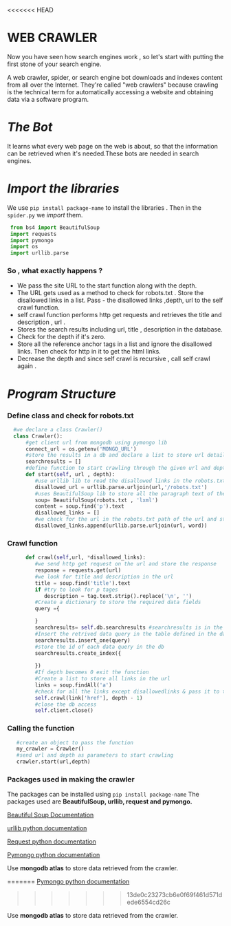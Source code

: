 <<<<<<< HEAD
<!-- # **WEB CRAWLER**
=======
# WEB CRAWLER

  

The word “crawler” itself can be intimidating to many people but it is basically a script having a few lines of code.

  
>>>>>>> 13de0c23273cb6e0f69f461d571dede6554cd26c

A web crawler, spider, or search engine bot downloads and indexes content from all over the Internet. They're called "web crawlers" because crawling is the technical term for automatically accessing a website and obtaining data via a software program.

The crawler goes from page to page and stores the data fetched from it in the database, so that the information can be retrieved when it's needed.

## APPROACH TO BUILD THE CRAWLER

- We are going to use the following python libraries to achieve the task

	1. “requests” library to fetch the pages.

	2. “beautifulsoup4” to parse the response received from the response object.

	3. “pymongo” to connect to mongodb where we are going to store the data.

- Yes that’s it, that’s all we need.

- We will build a python class named “Crawler” inside the crawler.py file.

- The first thing we want to do is to make a [connection with our database using “pymongo” library](https://www.mongodb.com/blog/post/getting-started-with-python-and-mongodb).
> *Note that you have to create a new collection at [mongodb atlas](https://www.mongodb.com/cloud/atlas) and get the url to your collection*

- After the connection is made we are going to define two methods inside the class “Crawler” named “start_crawling” and “crawl”.

- Both of the methods mentioned above are going to take two arguments:

- “url” (string containing the url to the page we want to parse)

- “depth” (integer parameter to control the number of pages your program crawls)

    <img  src="diagrams/crawler.png"  width="50%">

  

### THE “start_crawl” FUNCTION

This function starts the process of crawling. It performs the task of collecting the links in robots.txt and storing them in a list named “disallowed_links”.
> **How to connect to url using requests and get data from desired tags**
```
 import urllib.parse
 complete_url = urllib.parse.join(domain_name, '/path')
 response = requests.get(complete_url)
```
> *try to figure out the problem which arises if you don't use **urllib.parse.join()**.*

> *The response obtained is then processed using beautifulsoup. Example of how data is obtained using beautifulsoup is given below.*

```
import requests
from bs4 import BeautifulSoup

URL = "https://exampleurl.com/userinfo/"
page = requests.get(URL)

soup = BeautifulSoup(page.content, "html.parser")
results = soup.find('class_name').text
```


The “url”, “depth” and “disallowed_links” are then passed to the crawl function where the actual process of crawling begins.

**Note that some urls may not have any robots.txt file so, use a try except block while looking for robots.**

  

## THE “crawl” FUNCTION

This is the function where most of the things are done. First we define it with the parameters “url”, “depth” and “disallowed_links”. Then inside the function the following takes place.

- It tries to connect to the provided url using the “requests” library.

- If request returns a response it parses the content returned from the first step using the “Beautifulsoup” library and looks for *"title"* tags and *"p"*  tags which it saves in the title and description variables respectively.

- After completion of all the above steps it creates a dictionary named “query”with url, title and description in it which will be saved in the database.

```

query = {

	‘url’ : url,

	‘title’ : title,

	‘description’ : description

}

```

- This query is saved in the database using [insert_one](https://docs.mongodb.com/manual/reference/method/db.collection.insert/) method for mongodb.

- Next it checks if “depth” is equal to zero or not. If it is zero the functions stops, else it collects all the links present in the page using “Beautifulsoup” and stores them in a list named “links”

- It then loops through all the links and for each link it calls the "*crawl*" with the depth variable decremented by one like this:

```

	self.crawl(link, depth-1)

```

- Atlast it closes the connection it made with the database using *.close()* method.
  

### Packages used in making the crawler

  

The packages can be installed using ```pip install package-name```

The packages used are **BeautifulSoup, urllib, request and pymongo.**

  

[Beautiful Soup Documentation](https://www.crummy.com/software/BeautifulSoup/bs4/doc/)

  

[urllib python documentation](https://docs.python.org/3/library/urllib.html)

  

[Request python documentation](https://docs.python-requests.org/en/latest/)

  

<<<<<<< HEAD
Use **mongodb atlas** to store data retrieved from the crawler. -->


# **WEB CRAWLER**

Now you have seen how search engines work , so let's start with putting the first stone of your search engine.

A web crawler, spider, or search engine bot downloads and indexes content from all over the Internet. They're called "web crawlers" because crawling is the technical term for automatically accessing a website and obtaining data via a software program.




# *The Bot*
 It learns what every web page on the web is about, so that the information can be retrieved when it's needed.These bots are needed in search engines. 

# *Import the libraries*

   We use ```pip install package-name``` to install the libraries . Then in the `spider.py` we *import* them.
   ```python
    from bs4 import BeautifulSoup
    import requests
    import pymongo
    import os
    import urllib.parse
   ```
    

### So , what exactly happens ?

- We pass the site URL to the start function  along with the depth.
- The  URL gets used as a method to check for robots.txt . Store the disallowed links in a list. Pass - the disallowed links ,depth, url  to the self crawl function.
- self crawl function performs http get requests and retrieves the title and description , url .
- Stores the search results including url, title , description in the database.
- Check for the depth if it's zero.
- Store all the reference anchor tags in a list and ignore the disallowed links. Then check for http in it to get the html links. 
- Decrease the depth and since self crawl is recursive , call self crawl again .

# *Program Structure*

### Define class and check for robots.txt

```python
  #we declare a class Crawler()
  class Crawler():
      #get client url from mongodb using pymongo lib 
      connect_url = os.getenv('MONGO_URL')
      #store the results in a db and declare a list to store url details
      searchresults = []
      #define function to start crawling through the given url and depth
      def start(self, url , depth):
         #use urllib lib to read the disallowed links in the robots.txt of the url
         disallowed_url = urllib.parse.urljoin(url,'/robots.txt')
         #uses BeautifulSoup lib to store all the paragraph text of the file 
         soup= BeautifulSoup(robots.txt , 'lxml')
         content = soup.find('p').text
         disallowed_links = []
         #we check for the url in the robots.txt path of the url and store it.
         disallowed_links.append(urllib.parse.urljoin(url, word))
```
### Crawl function

```python         
      def crawl(self,url, *disallowed_links):
         #we send http get request on the url and store the response
         response = requests.get(url)
         #we look for title and description in the url
         title = soup.find('title').text
         if #try to look for p tages 
            description = tag.text.strip().replace('\n', '')
         #Create a dictionary to store the required data fields
         query ={

         }
         searchresults= self.db.searchresults #searchresults is in the db
         #Insert the retrived data query in the table defined in the database
         searchresults.insert_one(query)
         #store the id of each data query in the db
         searchresults.create_index({
 
         })
         #If depth becomes 0 exit the function
         #Create a list to store all links in the url
         links = soup.findAll('a')
         #check for all the links except disallowedlinks & pass it to the crawl function
         self.crawl(link['href'], depth - 1)
         #close the db access
         self.client.close()
```

### Calling the function

```python
   #create an object to pass the function
   my_crawler = Crawler() 
   #send url and depth as parameters to start crawling
   crawler.start(url,depth) 

```

### Packages used in making the crawler

The packages can be installed using  ```pip install package-name```
The packages used are  **BeautifulSoup, urllib, request and  pymongo.**

[Beautiful Soup Documentation](https://www.crummy.com/software/BeautifulSoup/bs4/doc/)

[urllib python documentation](https://docs.python.org/3/library/urllib.html)

[Request python documentation](https://docs.python-requests.org/en/latest/)

[Pymongo python documentation](https://pymongo.readthedocs.io/en/stable/)

Use **mongodb atlas** to store data retrieved from the crawler.
  
=======
[Pymongo python documentation](https://pymongo.readthedocs.io/en/stable/)
>>>>>>> 13de0c23273cb6e0f69f461d571dede6554cd26c

  

Use **mongodb atlas** to store data retrieved from the crawler.